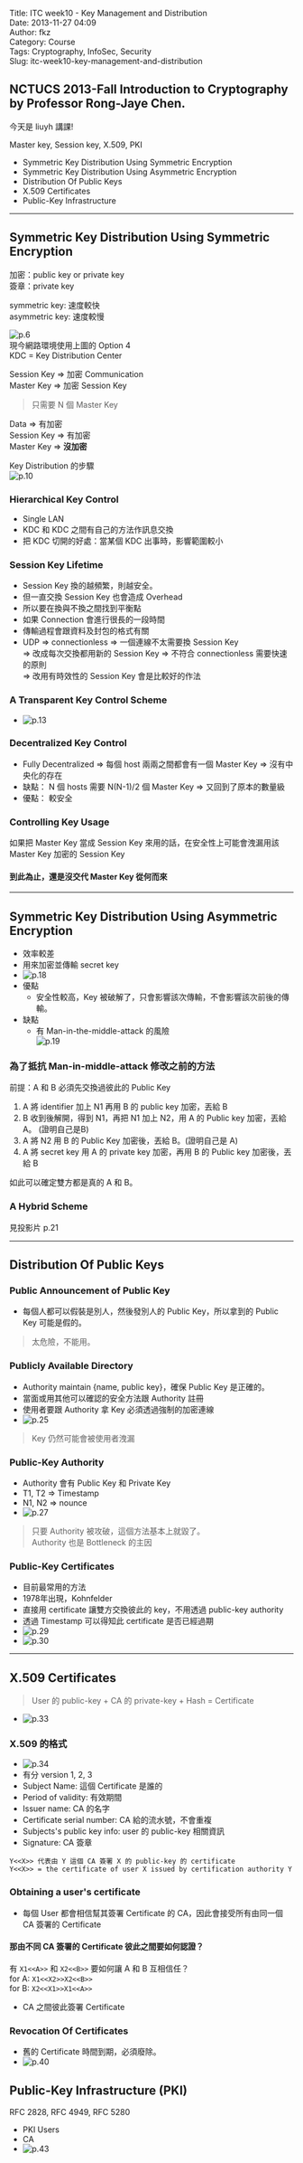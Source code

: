 Title: ITC week10 - Key Management and Distribution  
Date: 2013-11-27 04:09  
Author: fkz  
Category: Course  
Tags: Cryptography, InfoSec, Security  
Slug: itc-week10-key-management-and-distribution  
  
  
## NCTUCS 2013-Fall Introduction to Cryptography by Professor Rong-Jaye Chen.  
  
今天是 liuyh 講課!  
  
Master key, Session key, X.509, PKI  
  
+ Symmetric Key Distribution Using Symmetric Encryption  
+ Symmetric Key Distribution Using Asymmetric Encryption  
+ Distribution Of Public Keys  
+ X.509 Certificates  
+ Public-Key Infrastructure  
  
---  
  
## Symmetric Key Distribution Using Symmetric Encryption  
  
加密：public key or private key  
簽章：private key  
  
symmetric key: 速度較快  
asymmetric key: 速度較慢  
  
![p.6](/files/itc-week10-key-management-and-distribution/p6.jpg)  
現今網路環境使用上圖的 Option 4  
KDC = Key Distribution Center  
  
Session Key => 加密 Communication  
Master Key => 加密 Session Key  
  
> 只需要 N 個 Master Key  
  
Data => 有加密  
Session Key => 有加密  
Master Key => **沒加密**  
  
Key Distribution 的步驟  
![p.10](/files/itc-week10-key-management-and-distribution/p10.jpg)  
  
### Hierarchical Key Control  
+ Single LAN  
+ KDC 和 KDC 之間有自己的方法作訊息交換  
+ 把 KDC 切開的好處：當某個 KDC 出事時，影響範圍較小  
  
### Session Key Lifetime  
+ Session Key 換的越頻繁，則越安全。  
+ 但一直交換 Session Key 也會造成 Overhead  
+ 所以要在換與不換之間找到平衡點  
+ 如果 Connection 會進行很長的一段時間  
+ 傳輸過程會跟資料及封包的格式有關  
+ UDP => connectionless => 一個連線不太需要換 Session Key  
=> 改成每次交換都用新的 Session Key => 不符合 connectionless 需要快速的原則  
=> 改用有時效性的 Session Key 會是比較好的作法  
  
### A Transparent Key Control Scheme  
+ ![p.13](/files/itc-week10-key-management-and-distribution/p13.jpg)  
  
### Decentralized Key Control  
+ Fully Decentralized => 每個 host 兩兩之間都會有一個 Master Key => 沒有中央化的存在  
+ 缺點： N 個 hosts 需要 N(N-1)/2 個 Master Key => 又回到了原本的數量級  
+ 優點： 較安全  
  
### Controlling Key Usage  
如果把 Master Key 當成 Session Key 來用的話，在安全性上可能會洩漏用該 Master Key 加密的 Session Key  
  
#### 到此為止，還是沒交代 Master Key 從何而來  
  
---  
## Symmetric Key Distribution Using Asymmetric Encryption  
+ 效率較差  
+ 用來加密並傳輸 secret key  
+ ![p.18](/files/itc-week10-key-management-and-distribution/p18.jpg)  
+ 優點  
    + 安全性較高，Key 被破解了，只會影響該次傳輸，不會影響該次前後的傳輸。  
+ 缺點  
    + 有 Man-in-the-middle-attack 的風險  
        ![p.19](/files/itc-week10-key-management-and-distribution/p19.jpg)  
  
### 為了抵抗 Man-in-middle-attack 修改之前的方法  
前提：A 和 B 必須先交換過彼此的 Public Key  
1. A 將 identifier 加上 N1 再用 B 的 public key 加密，丟給 B  
2. B 收到後解開，得到 N1，再把 N1 加上 N2，用 A 的 Public key 加密，丟給 A。 (證明自己是B)  
3. A 將 N2 用 B 的 Public Key 加密後，丟給 B。(證明自己是 A)  
4. A 將 secret key 用 A 的 private key 加密，再用 B 的 Public key 加密後，丟給 B  
  
如此可以確定雙方都是真的 A 和 B。  
  
### A Hybrid Scheme  
見投影片 p.21  
  
  
---  
## Distribution Of Public Keys  
### Public Announcement of Public Key  
+ 每個人都可以假裝是別人，然後發別人的 Public Key，所以拿到的 Public Key 可能是假的。  
  
> 太危險，不能用。  
  
### Publicly Available Directory  
+ Authority maintain {name, public key}，確保 Public Key 是正確的。  
+ 當面或用其他可以確認的安全方法跟 Authority 註冊  
+ 使用者要跟 Authority 拿 Key 必須透過強制的加密連線  
+ ![p.25](/files/itc-week10-key-management-and-distribution/p25.jpg)  
  
> Key 仍然可能會被使用者洩漏  
  
### Public-Key Authority  
+ Authority 會有 Public Key 和 Private Key  
+ T1, T2 => Timestamp  
+ N1, N2 => nounce  
+ ![p.27](/files/itc-week10-key-management-and-distribution/p27.jpg)  
  
> 只要 Authority 被攻破，這個方法基本上就毀了。  
> Authority 也是 Bottleneck 的主因  
  
### Public-Key Certificates  
+ 目前最常用的方法  
+ 1978年出現，Kohnfelder  
+ 直接用 certificate 讓雙方交換彼此的 key，不用透過 public-key authority  
+ 透過 Timestamp 可以得知此 certificate 是否已經過期  
+ ![p.29](/files/itc-week10-key-management-and-distribution/p29.jpg)  
+ ![p.30](/files/itc-week10-key-management-and-distribution/p30.jpg)  
  
---  
## X.509 Certificates  
  
> User 的 public-key + CA 的 private-key + Hash = Certificate  
  
+ ![p.33](/files/itc-week10-key-management-and-distribution/p33.jpg)  
  
### X.509 的格式  
+ ![p.34](/files/itc-week10-key-management-and-distribution/p34.jpg)  
+ 有分 version 1, 2, 3  
+ Subject Name: 這個 Certificate 是誰的  
+ Period of validity: 有效期間  
+ Issuer name: CA 的名字  
+ Certificate serial number: CA 給的流水號，不會重複  
+ Subjects's public key info: user 的 public-key 相關資訊  
+ Signature: CA 簽章  
  
`Y<<X>> 代表由 Y 這個 CA 簽署 X 的 public-key 的 certificate`  
`Y<<X>> = the certificate of user X issued by certification authority Y`  
  
### Obtaining a user's certificate  
+ 每個 User 都會相信幫其簽署 Certificate 的 CA，因此會接受所有由同一個 CA 簽署的 Certificate  
  
#### 那由不同 CA 簽署的 Certificate 彼此之間要如何認證？  
有 `X1<<A>>` 和  `X2<<B>>` 要如何讓 A 和 B 互相信任？  
for A: `X1<<X2>>X2<<B>>`  
for B: `X2<<X1>>X1<<A>>`  
  
+ CA 之間彼此簽署 Certificate  
  
### Revocation Of Certificates  
+ 舊的 Certificate 時間到期，必須廢除。  
+ ![p.40](/files/itc-week10-key-management-and-distribution/p40.jpg)  
  
## Public-Key Infrastructure (PKI)  
RFC 2828, RFC 4949, RFC 5280  
  
+ PKI Users  
+ CA  
+ ![p.43](/files/itc-week10-key-management-and-distribution/p43.jpg)  
